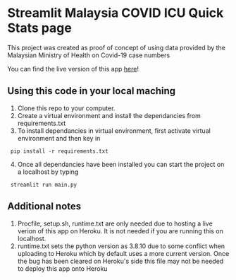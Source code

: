# Streamlit Malaysia COVID ICU Quick Stats page

This project was created as proof of concept of using data provided by the Malaysian Ministry of Health on Covid-19 case numbers

You can find the live version of this app [here](https://moh-covid.herokuapp.com/)!

## Using this code in your local maching

1. Clone this repo to your computer.
2. Create a virtual environment and install the dependancies from requirements.txt
3. To install dependancies in virtual environment, first activate virtual environment and then key in

```shell
 pip install -r requirements.txt
```

4. Once all dependancies have been installed you can start the project on a localhost by typing

```shell
 streamlit run main.py
```

## Additional notes

1. Procfile, setup.sh, runtime.txt are only needed due to hosting a live verion of this app on Heroku. It is not needed if you are running this on localhost.
2. runtime.txt sets the python version as 3.8.10 due to some conflict when uploading to Heroku which by default uses a more current version. Once the bug has been cleared on Heroku's side this file may not be needed to deploy this app onto Heroku
